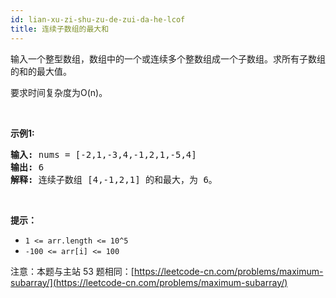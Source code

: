 ```yaml
---
id: lian-xu-zi-shu-zu-de-zui-da-he-lcof
title: 连续子数组的最大和
---
```

输入一个整型数组，数组中的一个或连续多个整数组成一个子数组。求所有子数组的和的最大值。

要求时间复杂度为O(n)。

 

**示例1:**


<pre><strong>输入:</strong> nums = [-2,1,-3,4,-1,2,1,-5,4]<br/><strong>输出:</strong> 6<br/><strong>解释:</strong> 连续子数组 [4,-1,2,1] 的和最大，为 6。</pre>

 

**提示：**


- <code>1 &lt;= arr.length &lt;= 10^5</code>
- <code>-100 &lt;= arr[i] &lt;= 100</code>

注意：本题与主站 53 题相同：[https://leetcode-cn.com/problems/maximum-subarray/](https://leetcode-cn.com/problems/maximum-subarray/)

 
